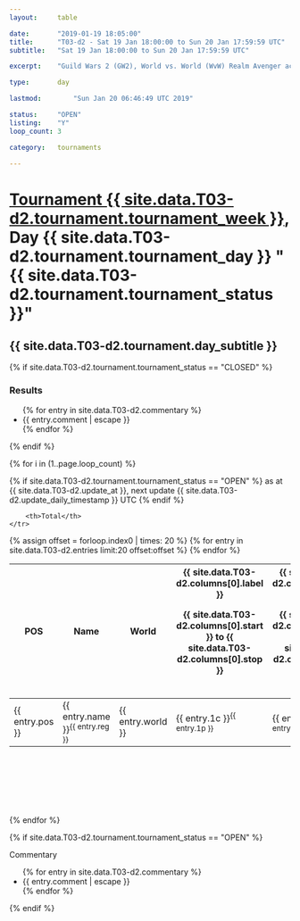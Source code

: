 ```yaml
---
layout: 	table

date: 		"2019-01-19 18:05:00"
title: 		"T03-d2 - Sat 19 Jan 18:00:00 to Sun 20 Jan 17:59:59 UTC"
subtitle: 	"Sat 19 Jan 18:00:00 to Sun 20 Jan 17:59:59 UTC"

excerpt:    "Guild Wars 2 (GW2), World vs. World (WvW) Realm Avenger achivement Tournament. \"Every Kill Counts\""

type:       day

lastmod: 		"Sun Jan 20 06:46:49 UTC 2019"

status:     "OPEN"
listing:    "Y"
loop_count: 3

category: 	tournaments

---
```

<div class="table_header">
    <h1><a href="{{ site.data.T03-d2.tournament.week_url }}">Tournament {{ site.data.T03-d2.tournament.tournament_week }}</a>, Day {{ site.data.T03-d2.tournament.tournament_day }} "{{ site.data.T03-d2.tournament.tournament_status }}"</h1>
    <h2>{{ site.data.T03-d2.tournament.day_subtitle }}</h2> 
</div>

{% if site.data.T03-d2.tournament.tournament_status == "CLOSED" %} 
<div class="commentary">
  <h3>Results</h3>
  <ul>
    {% for entry in site.data.T03-d2.commentary %}
    <li class="commentary_list">{{ entry.comment | escape }}</li>
    {% endfor %}
  </ul>
</div>
{% endif %}


{% for i in (1..page.loop_count) %}

{% if site.data.T03-d2.tournament.tournament_status == "OPEN" %} 
<span class="table_nextupdate">as at {{ site.data.T03-d2.update_at }}, next update {{ site.data.T03-d2.update_daily_timestamp }} UTC</span> 
{% endif %}

<table class="day_table">
  <colgroup>
    <col style="width:18px">
    <col style="width:55px">
    <col style="width:55px">
    <col style="width:12px">
    <col style="width:12px">
    <col style="width:12px">
    <col style="width:12px">
    <col style="width:12px">
    <col style="width:12px">
    <col style="width:12px">
    <col style="width:12px">
    <col style="width:12px">
    <col style="width:12px">
    <col style="width:12px">
    <col style="width:12px">
    <col style="width:12px">
    <col style="width:12px">
    <col style="width:12px">
    <col style="width:12px">
    <col style="width:12px">
    <col style="width:12px">
    <col style="width:12px">
    <col style="width:12px">
    <col style="width:12px">
    <col style="width:12px">
    <col style="width:12px">
    <col style="width:12px">
    <col style="width:18px">
  </colgroup>  
  <thead>
    <tr>
        <th>POS</th>
        <th class="AlignLeft">Name</th>
        <th class="AlignLeft">World</th>

<th><div class="label">{{ site.data.T03-d2.columns[0].label }}<p class="onhover">{{ site.data.T03-d2.columns[0].start }} to {{ site.data.T03-d2.columns[0].stop }}</p></div>​</th>
<th><div class="label">{{ site.data.T03-d2.columns[1].label }}<p class="onhover">{{ site.data.T03-d2.columns[1].start }} to {{ site.data.T03-d2.columns[1].stop }}</p></div>​</th>
<th><div class="label">{{ site.data.T03-d2.columns[2].label }}<p class="onhover">{{ site.data.T03-d2.columns[2].start }} to {{ site.data.T03-d2.columns[2].stop }}</p></div>​</th>
<th><div class="label">{{ site.data.T03-d2.columns[3].label }}<p class="onhover">{{ site.data.T03-d2.columns[3].start }} to {{ site.data.T03-d2.columns[3].stop }}</p></div>​</th>
<th><div class="label">{{ site.data.T03-d2.columns[4].label }}<p class="onhover">{{ site.data.T03-d2.columns[4].start }} to {{ site.data.T03-d2.columns[4].stop }}</p></div>​</th>
<th><div class="label">{{ site.data.T03-d2.columns[5].label }}<p class="onhover">{{ site.data.T03-d2.columns[5].start }} to {{ site.data.T03-d2.columns[5].stop }}</p></div>​</th>
<th><div class="label">{{ site.data.T03-d2.columns[6].label }}<p class="onhover">{{ site.data.T03-d2.columns[6].start }} to {{ site.data.T03-d2.columns[6].stop }}</p></div>​</th>
<th><div class="label">{{ site.data.T03-d2.columns[7].label }}<p class="onhover">{{ site.data.T03-d2.columns[7].start }} to {{ site.data.T03-d2.columns[7].stop }}</p></div>​</th>
<th><div class="label">{{ site.data.T03-d2.columns[8].label }}<p class="onhover">{{ site.data.T03-d2.columns[8].start }} to {{ site.data.T03-d2.columns[8].stop }}</p></div>​</th>
<th><div class="label">{{ site.data.T03-d2.columns[9].label }}<p class="onhover">{{ site.data.T03-d2.columns[9].start }} to {{ site.data.T03-d2.columns[9].stop }}</p></div>​</th>
<th><div class="label">{{ site.data.T03-d2.columns[10].label }}<p class="onhover">{{ site.data.T03-d2.columns[10].start }} to {{ site.data.T03-d2.columns[10].stop }}</p></div>​</th>

<th><div class="label">{{ site.data.T03-d2.columns[11].label }}<p class="onhover">{{ site.data.T03-d2.columns[11].start }} to {{ site.data.T03-d2.columns[11].stop }}</p></div>​</th>
<th><div class="label">{{ site.data.T03-d2.columns[12].label }}<p class="onhover">{{ site.data.T03-d2.columns[12].start }} to {{ site.data.T03-d2.columns[12].stop }}</p></div>​</th>
<th><div class="label">{{ site.data.T03-d2.columns[13].label }}<p class="onhover">{{ site.data.T03-d2.columns[13].start }} to {{ site.data.T03-d2.columns[13].stop }}</p></div>​</th>
<th><div class="label">{{ site.data.T03-d2.columns[14].label }}<p class="onhover">{{ site.data.T03-d2.columns[14].start }} to {{ site.data.T03-d2.columns[14].stop }}</p></div>​</th>
<th><div class="label">{{ site.data.T03-d2.columns[15].label }}<p class="onhover">{{ site.data.T03-d2.columns[15].start }} to {{ site.data.T03-d2.columns[15].stop }}</p></div>​</th>
<th><div class="label">{{ site.data.T03-d2.columns[16].label }}<p class="onhover">{{ site.data.T03-d2.columns[16].start }} to {{ site.data.T03-d2.columns[16].stop }}</p></div>​</th>
<th><div class="label">{{ site.data.T03-d2.columns[17].label }}<p class="onhover">{{ site.data.T03-d2.columns[17].start }} to {{ site.data.T03-d2.columns[17].stop }}</p></div>​</th>
<th><div class="label">{{ site.data.T03-d2.columns[18].label }}<p class="onhover">{{ site.data.T03-d2.columns[18].start }} to {{ site.data.T03-d2.columns[18].stop }}</p></div>​</th>
<th><div class="label">{{ site.data.T03-d2.columns[19].label }}<p class="onhover">{{ site.data.T03-d2.columns[19].start }} to {{ site.data.T03-d2.columns[19].stop }}</p></div>​</th>
<th><div class="label">{{ site.data.T03-d2.columns[20].label }}<p class="onhover">{{ site.data.T03-d2.columns[20].start }} to {{ site.data.T03-d2.columns[20].stop }}</p></div>​</th>

<th><div class="label">{{ site.data.T03-d2.columns[21].label }}<p class="onhover">{{ site.data.T03-d2.columns[21].start }} to {{ site.data.T03-d2.columns[21].stop }}</p></div>​</th>
<th><div class="label">{{ site.data.T03-d2.columns[22].label }}<p class="onhover">{{ site.data.T03-d2.columns[22].start }} to {{ site.data.T03-d2.columns[22].stop }}</p></div>​</th>
<th><div class="label">{{ site.data.T03-d2.columns[23].label }}<p class="onhover">{{ site.data.T03-d2.columns[23].start }} to {{ site.data.T03-d2.columns[23].stop }}</p></div>​</th>

        <th>Total</th>
    </tr>
  </thead>
  {% assign offset = forloop.index0 | times: 20 %}
<tbody>
{% for entry in site.data.T03-d2.entries limit:20 offset:offset %}
  <tr>
    <td class="pl{{ entry.pos }}">{{ entry.pos }}</td>
    <td class="AlignLeft">{{ entry.name }}<sup>{{ entry.reg }}</sup></td>
    <td class="AlignLeft">{{ entry.world }}</td>
    <td class="pl{{ entry.1p }}">{{ entry.1c }}<sup>{{ entry.1p }}</sup></td>
    <td class="pl{{ entry.2p }}">{{ entry.2c }}<sup>{{ entry.2p }}</sup></td>
    <td class="pl{{ entry.3p }}">{{ entry.3c }}<sup>{{ entry.3p }}</sup></td>
    <td class="pl{{ entry.4p }}">{{ entry.4c }}<sup>{{ entry.4p }}</sup></td>
    <td class="pl{{ entry.5p }}">{{ entry.5c }}<sup>{{ entry.5p }}</sup></td>
    <td class="pl{{ entry.6p }}">{{ entry.6c }}<sup>{{ entry.6p }}</sup></td>
    <td class="pl{{ entry.7p }}">{{ entry.7c }}<sup>{{ entry.7p }}</sup></td>
    <td class="pl{{ entry.8p }}">{{ entry.8c }}<sup>{{ entry.8p }}</sup></td>
    <td class="pl{{ entry.9p }}">{{ entry.9c }}<sup>{{ entry.9p }}</sup></td>
    <td class="pl{{ entry.10p }}">{{ entry.10c }}<sup>{{ entry.10p }}</sup></td>
    <td class="pl{{ entry.11p }}">{{ entry.11c }}<sup>{{ entry.11p }}</sup></td>
    <td class="pl{{ entry.12p }}">{{ entry.12c }}<sup>{{ entry.12p }}</sup></td>
    <td class="pl{{ entry.13p }}">{{ entry.13c }}<sup>{{ entry.13p }}</sup></td>
    <td class="pl{{ entry.14p }}">{{ entry.14c }}<sup>{{ entry.14p }}</sup></td>
    <td class="pl{{ entry.15p }}">{{ entry.15c }}<sup>{{ entry.15p }}</sup></td>
    <td class="pl{{ entry.16p }}">{{ entry.16c }}<sup>{{ entry.16p }}</sup></td>
    <td class="pl{{ entry.17p }}">{{ entry.17c }}<sup>{{ entry.17p }}</sup></td>
    <td class="pl{{ entry.18p }}">{{ entry.18c }}<sup>{{ entry.18p }}</sup></td>
    <td class="pl{{ entry.19p }}">{{ entry.19c }}<sup>{{ entry.19p }}</sup></td>
    <td class="pl{{ entry.20p }}">{{ entry.20c }}<sup>{{ entry.20p }}</sup></td>
    <td class="pl{{ entry.21p }}">{{ entry.21c }}<sup>{{ entry.21p }}</sup></td>
    <td class="pl{{ entry.22p }}">{{ entry.22c }}<sup>{{ entry.22p }}</sup></td>
    <td class="pl{{ entry.23p }}">{{ entry.23c }}<sup>{{ entry.23p }}</sup></td>
    <td class="pl{{ entry.24p }}">{{ entry.24c }}<sup>{{ entry.24p }}</sup></td>
    <td>{{ entry.total }}</td>
  </tr>
{% endfor %}  
</tbody>
</table>
<div class="leaderboard">
  <script async src="//pagead2.googlesyndication.com/pagead/js/adsbygoogle.js"></script>
  <!-- 728x90 -->
  <ins class="adsbygoogle"
       style="display:inline-block;width:728px;height:90px"
       data-ad-client="ca-pub-3274917281288240"
       data-ad-slot="3870538733"></ins>
  <script>
  (adsbygoogle = window.adsbygoogle || []).push({});
  </script>    
</div>
<br />
{% endfor %}

{% if site.data.T03-d2.tournament.tournament_status == "OPEN" %} 
<div class="commentary">
  <span class="commentary_title">Commentary</span>
  <ul>
    {% for entry in site.data.T03-d2.commentary %}
    <li class="commentary_list">{{ entry.comment | escape }}</li>
    {% endfor %}
  </ul>
</div>
{% endif %}


